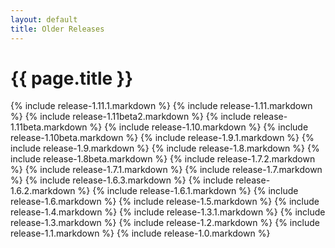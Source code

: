 ```yaml
---
layout: default
title: Older Releases
---
```

# {{ page.title }}

{% include release-1.11.1.markdown %}
{% include release-1.11.markdown %}
{% include release-1.11beta2.markdown %}
{% include release-1.11beta.markdown %}
{% include release-1.10.markdown %}
{% include release-1.10beta.markdown %}
{% include release-1.9.1.markdown %}
{% include release-1.9.markdown %}
{% include release-1.8.markdown %}
{% include release-1.8beta.markdown %}
{% include release-1.7.2.markdown %}
{% include release-1.7.1.markdown %}
{% include release-1.7.markdown %}
{% include release-1.6.3.markdown %}
{% include release-1.6.2.markdown %}
{% include release-1.6.1.markdown %}
{% include release-1.6.markdown %}
{% include release-1.5.markdown %}
{% include release-1.4.markdown %}
{% include release-1.3.1.markdown %}
{% include release-1.3.markdown %}
{% include release-1.2.markdown %}
{% include release-1.1.markdown %}
{% include release-1.0.markdown %}

